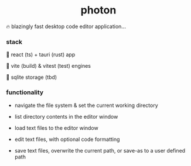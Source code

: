 <h1 align="center"> photon </h1>

🔥 blazingly fast desktop code editor application...

### stack

🧪 react (ts) + tauri (rust) app

🧱 vite (build) & vitest (test) engines

🥡 sqlite storage (tbd)

### functionality

- navigate the file system & set the current working directory

- list directory contents in the editor window

- load text files to the editor window

- edit text files, with optional code formatting

- save text files, overwrite the current path, or save-as to a user defined path
